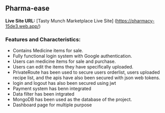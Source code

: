 ## Pharma-ease

**Live Site URL:** [Tasty Munch Marketplace Live Site] (https://pharmacy-15de3.web.app/)

### Features and Characteristics:
- Contains Medicine items for sale.
- Fully functional login system with  Google authentication.
- Users can medicine items for sale and purchase.
- Users can edit the items they have specifically uploaded.
- PrivateRoute has been used to secure users orderlist, users uploaded recipe list, and the apis have also been secured with json web tokens.
- login and logout has also been secured using jwt
- Payment system has benn integrated
- Data filter has been intgrated
- MongoDB has been used as the database of the project.
- Dashboard page for multiple purpose
